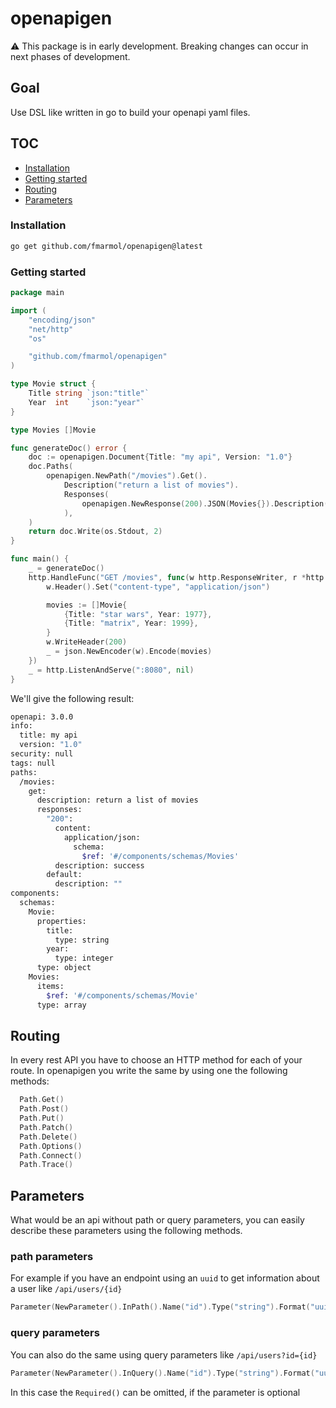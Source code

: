 # openapigen

:warning: This package is in early development. Breaking changes can occur in next phases of development.

## Goal
Use DSL like written in go to build your openapi yaml files.

## TOC
- [Installation](#installation)
- [Getting started](#getting-started)
- [Routing](#routing)
- [Parameters](#parameters)

### Installation
```sh
go get github.com/fmarmol/openapigen@latest
```

### Getting started

```go
package main

import (
	"encoding/json"
	"net/http"
	"os"

	"github.com/fmarmol/openapigen"
)

type Movie struct {
	Title string `json:"title"`
	Year  int    `json:"year"`
}

type Movies []Movie

func generateDoc() error {
	doc := openapigen.Document{Title: "my api", Version: "1.0"}
	doc.Paths(
		openapigen.NewPath("/movies").Get().
			Description("return a list of movies").
			Responses(
				openapigen.NewResponse(200).JSON(Movies{}).Description("success"),
			),
	)
	return doc.Write(os.Stdout, 2)
}

func main() {
	_ = generateDoc()
	http.HandleFunc("GET /movies", func(w http.ResponseWriter, r *http.Request) {
		w.Header().Set("content-type", "application/json")

		movies := []Movie{
			{Title: "star wars", Year: 1977},
			{Title: "matrix", Year: 1999},
		}
		w.WriteHeader(200)
		_ = json.NewEncoder(w).Encode(movies)
	})
	_ = http.ListenAndServe(":8080", nil)
}
```

We'll give the following result:

```sh
openapi: 3.0.0
info:
  title: my api
  version: "1.0"
security: null
tags: null
paths:
  /movies:
    get:
      description: return a list of movies
      responses:
        "200":
          content:
            application/json:
              schema:
                $ref: '#/components/schemas/Movies'
          description: success
        default:
          description: ""
components:
  schemas:
    Movie:
      properties:
        title:
          type: string
        year:
          type: integer
      type: object
    Movies:
      items:
        $ref: '#/components/schemas/Movie'
      type: array
```

## Routing
In every rest API you have to choose an HTTP method for each of your route. In openapigen you write the same by using one the following methods:

```go
  Path.Get()
  Path.Post()
  Path.Put()
  Path.Patch()
  Path.Delete()
  Path.Options()
  Path.Connect()
  Path.Trace()
```

## Parameters
What would be an api without path or query parameters, you can easily describe these parameters using the following methods.

### path parameters
For example if you have an endpoint using an `uuid` to get information about a user
like `/api/users/{id}`

```go
Parameter(NewParameter().InPath().Name("id").Type("string").Format("uuid").Required())
```

### query parameters
You can also do the same using query parameters like `/api/users?id={id}`

```go
Parameter(NewParameter().InQuery().Name("id").Type("string").Format("uuid").Required())
```

In this case the `Required()` can be omitted, if the parameter is optional

